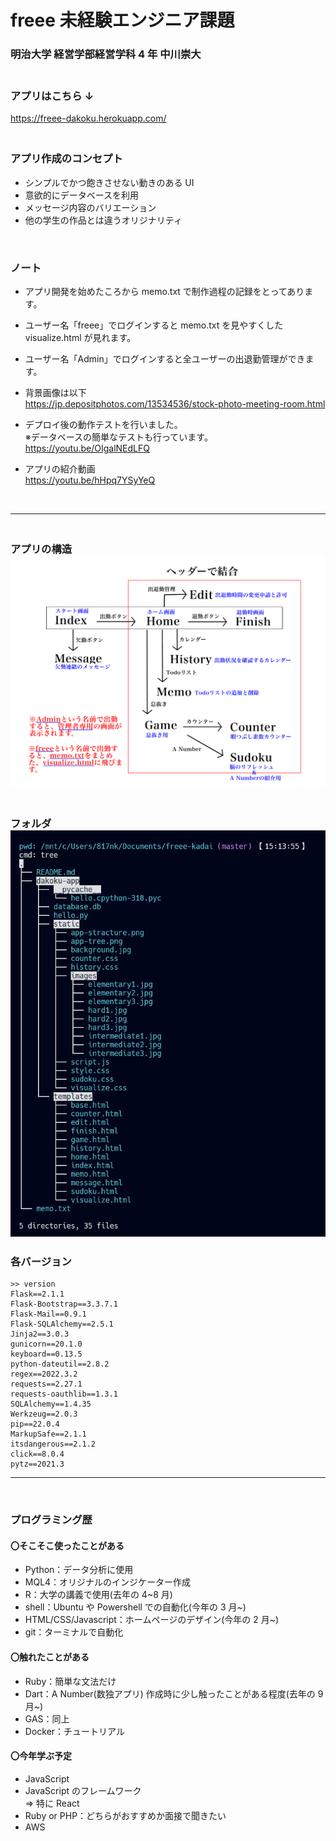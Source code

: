 # freee 未経験エンジニア課題

### 明治大学 経営学部経営学科 4 年 中川崇大

### <br>アプリはこちら ↓<br>

https://freee-dakoku.herokuapp.com/

### <br>アプリ作成のコンセプト

- シンプルでかつ飽きさせない動きのある UI
- 意欲的にデータベースを利用
- メッセージ内容のバリエーション
- 他の学生の作品とは違うオリジナリティ

<br>

### ノート

- アプリ開発を始めたころから memo.txt で制作過程の記録をとってあります。

- ユーザー名「freee」でログインすると memo.txt を見やすくした visualize.html が見れます。

- ユーザー名「Admin」でログインすると全ユーザーの出退勤管理ができます。

- 背景画像は以下<br>
  https://jp.depositphotos.com/13534536/stock-photo-meeting-room.html

- デプロイ後の動作テストを行いました。<br>
  ※データベースの簡単なテストも行っています。
  <br>https://youtu.be/OIgalNEdLFQ

- アプリの紹介動画<br>
  https://youtu.be/hHpq7YSyYeQ

<br>

---

### <p><br>アプリの構造<img src="/dakoku-app/static/app-stracture.png" alt="error" /></p>

### <p><br>フォルダ<img src="/dakoku-app/static/app-tree.png" alt="error" /></p>

### 各バージョン

```
>> version
Flask==2.1.1
Flask-Bootstrap==3.3.7.1
Flask-Mail==0.9.1
Flask-SQLAlchemy==2.5.1
Jinja2==3.0.3
gunicorn==20.1.0
keyboard==0.13.5
python-dateutil==2.8.2
regex==2022.3.2
requests==2.27.1
requests-oauthlib==1.3.1
SQLAlchemy==1.4.35
Werkzeug==2.0.3
pip==22.0.4
MarkupSafe==2.1.1
itsdangerous==2.1.2
click==8.0.4
pytz==2021.3
```

---

<br>

### プログラミング歴

#### 〇そこそこ使ったことがある

- Python：データ分析に使用
- MQL4：オリジナルのインジケーター作成
- R：大学の講義で使用(去年の 4~8 月)
- shell：Ubuntu や Powershell での自動化(今年の 3 月~)
- HTML/CSS/Javascript：ホームページのデザイン(今年の 2 月~)
- git：ターミナルで自動化

#### 〇触れたことがある

- Ruby：簡単な文法だけ
- Dart：A Number(数独アプリ) 作成時に少し触ったことがある程度(去年の 9 月~)
- GAS：同上
- Docker：チュートリアル

#### 〇今年学ぶ予定

- JavaScript
- JavaScript のフレームワーク
  <br>⇒ 特に React
- Ruby or PHP：どちらがおすすめか面接で聞きたい
- AWS
